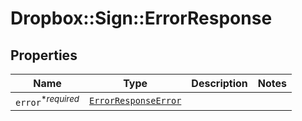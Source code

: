 # Dropbox::Sign::ErrorResponse



## Properties

| Name | Type | Description | Notes |
| ---- | ---- | ----------- | ----- |
| `error`<sup>*_required_</sup> | [```ErrorResponseError```](ErrorResponseError.md) |    |  |


